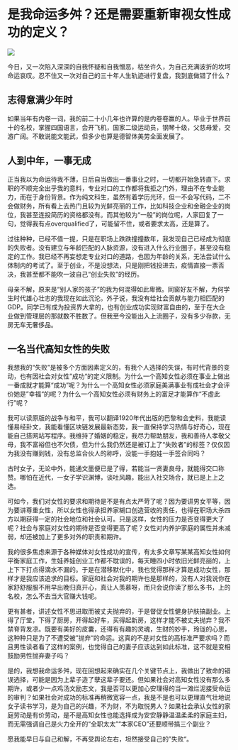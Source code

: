 # 是我命运多舛？还是需要重新审视女性成功的定义？

![](https://cdn.jsdelivr.net/gh/Zheng-Shilin/shilin-blog/images/amin-hasani-7Z_2iKq9Nw8-unsplash.jpg)

今日，又一次陷入深深的自我怀疑和自我憎恶，枯坐许久，为自己充满波折的坎坷命运哀叹。忍不住又一次对自己的三十年人生轨迹进行复盘，我到底做错了什么？

## 志得意满少年时

如果当年有内卷一词，我的前二十小几年也许算的是内卷卷赢的人。毕业于世界前十的名校，掌握四国语言，会开飞机，国家二级运动员，钢琴十级，父慈母爱，交游广阔。不敢说能文能武，但多少也算是德智体美劳全面发展了。

## 人到中年，一事无成

正当我以为命运待我不薄，日后自当做出一番事业之时，一切都开始急转直下。求职的不顺完全出乎我的意料，专业对口的工作都将我拒之门外，理由不在专业能力，而在于身份背景。作为纯文科生，虽然有着学历光环，但一不会写代码，二不会做财务，所有看上去热门且较为光鲜亮丽的工作，比如科技企业和金融企业的岗位，我甚至连投简历的资格都没有。而其他较为“一般”的岗位呢，人家回复了一句，觉得我有点overqualified了，可能留不住，或者要求太高，还是算了。

过往种种，已经不值一提，只是在职场上跌跌撞撞数年，我发现自己已经成为彻底的失败者。没有建立与年龄匹配的人脉资源，没有进入什么行业圈子，甚至没有稳定的工作。我已经不再妄想走专业对口的道路，也因为年龄的关系，无法尝试什么体制内的考试了。至于创业，不是没想法，只是刚把钱投进去，疫情直接一票否决，我甚至都不能吹一波自己“创业失败”的经历。

母亲不解，原来是“别人家的孩子”的我为何混得如此卑微。同窗好友不解，为何学生时代雄心壮志的我现在如此沉沦。外子说，我没有给社会贡献与能力相匹配的GDP。同学已有成为投资界大拿的，也有创业成功实现财富自由的，至于在大企业做到管理层的那就数不胜数了。但我至今没能出入上流圈子，没有多少存款，无房无车无奢侈品。

## 一名当代高知女性的失败

我想我的“失败”是被多个方面因素定义的，有我个人选择的失误，有时代背景的变动，也有因社会对女性”成功“的定义限制。为什么一个高知女性必须在事业上做出一番成就才能算“成功”呢？为什么一个高知女性必须家庭美满事业有成社会才会评价她是”幸福“的呢？为什么一个高知女性必须有财务上的富足才能算作“不虚此行”呢？

我可以读原版的战争与和平，我可以翻译1920年代出版的巴黎和会史料，我能读懂易经卦文，我能看懂区块链发展最新态势，我一直保持学习热情与好奇心，现在能自己搭网站写程序。我维持了婚姻的稳定，我尽力帮助朋友，我和善待人孝敬父母，我不富裕但也不欠债，但为什么我仍然还是被订上了“失败者”的标签？仅仅因为我没有赚到钱，没有总监合伙人的称呼，没能一手抱娃一手签合同吗？

古时女子，无论中外，能通文墨便已是了得，若能当一贤妻良母，就能得交口称赞。哪怕在近代，一女子学识渊博，谈吐风趣，能出入社交场合，就已是上上之选。

可如今，我们对女性的要求和期待是不是有点太严苛了呢？因为要讲男女平等，因为要讲尊重女性，所以女性也得承担养家糊口创造营收的责任，也得在职场大杀四方以期获得一定的社会地位和社会认可。只是这样，女性的压力是否变得更大了呢？社会与家庭对女性的期待是否变得更高了呢？女性对内养护家庭的属性并未减弱，却还被加上了更多对外的职责和期许。

我的很多焦虑来源于各种媒体对女性成功的宣传，有太多文章写某某高知女性如何平衡家庭工作，生娃养娃创业工作都不耽误的，每天睡四小时依旧光鲜亮丽的，上上下下打点得滴水不漏的。于是在潜移默化中，我也觉得那样才算是成功女性，那样才是我应该追求的目标。家庭和社会对我的期许也是那样的，没有人对我说你在家舒舒服服不用早出晚归真开心，真让人羡慕呀，而只会说你读了那么多书，上的名校，怎么不去当大官赚大钱呢。

更有甚者，讲述女性不思进取而被丈夫抛弃的，于是督促女性健身护肤搞副业。上得了厅堂，下得了厨房，开得起好车，买得起新房，这样才能不被丈夫抛弃？我不禁脊背发凉。既要有美好的皮囊，还得有有趣的灵魂，生财的妙手，玲珑的心思，这种种只是为了不遭受被”抛弃“的命运。这真的不是对女性的高标准严要求吗？而且男性读者看了这样的案例，也觉得自己的妻子应该达到如此标准，这不就是变相鼓励男性抛弃妻子吗？

是的，我想我命运多舛，现在回想起来确实在几个关键节点上，我做出了致命的错误选择，可能是因为上辈子造了孽这辈子要还。但如果社会对高知女性没有那么多期许，或者少一点鸡汤文励志文，我是否可以更加心安理得的当一滩烂泥接受命运的审判？如果社会对成功的标准再稍微宽容一点，我是不是也可以更理直气壮地说女子读书学习，是为自己的兴趣，不为财，不为取悦男人？如果社会承认女性的家庭劳动是有价劳动，是不是高知女性也能选择成为安安静静温温柔柔的家庭主妇，而无需强调自己是火力全开的“全职太太”“本家CEO”还要顺带搞三个副业？

愿我能早日与自己和解，不再受舆论左右，坦然接受自己的”失败“。

